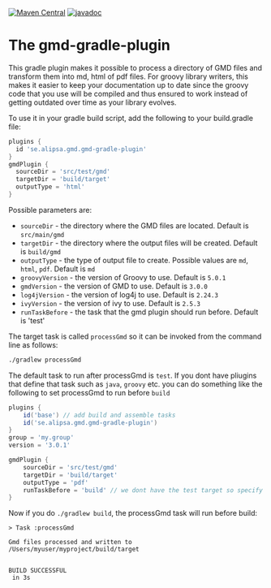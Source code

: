 [![Maven Central](https://maven-badges.herokuapp.com/maven-central/se.alipsa.gmd/gmd-gradle-plugin/badge.svg)](https://maven-badges.herokuapp.com/maven-central/se.alipsa.gmd/gmd-gradle-plugin)
[![javadoc](https://javadoc.io/badge2/se.alipsa.gmd/gmd-gradle-plugin/javadoc.svg)](https://javadoc.io/doc/se.alipsa.gmd/gmd-gradle-plugin)
# The gmd-gradle-plugin

This gradle plugin makes it possible to process a directory of GMD files and transform them into md, html of pdf files. For groovy library writers, this makes it easier to keep your documentation up to date since the groovy code that you use will be compiled and thus ensured to work instead of getting outdated over time as your library evolves.

To use it in your gradle build script, add the following to your build.gradle file:

```groovy
plugins {
  id 'se.alipsa.gmd.gmd-gradle-plugin'
}
gmdPlugin {
  sourceDir = 'src/test/gmd'
  targetDir = 'build/target'
  outputType = 'html'
}
```
Possible parameters are:
- `sourceDir` - the directory where the GMD files are located. Default is `src/main/gmd`
- `targetDir` - the directory where the output files will be created. Default is `build/gmd`
- `outputType` - the type of output file to create. Possible values are `md`, `html`, `pdf`. Default is `md`
- `groovyVersion` - the version of Groovy to use. Default is `5.0.1`
- `gmdVersion` - the version of GMD to use. Default is `3.0.0`
- `log4jVersion` - the version of log4j to use. Default is `2.24.3`
- `ivyVersion` - the version of ivy to use. Default is `2.5.3`
- `runTaskBefore` - the task that the gmd plugin should run before. Default is 'test'

The target task is called `processGmd` so it can be invoked from the command line as follows:

```bash
./gradlew processGmd
```
The default task to run after processGmd is `test`. If you dont have pliugins that define that task such as 
`java`, `groovy` etc. you can do something like the following to set processGmd to run before `build`

```groovy
plugins {
    id('base') // add build and assemble tasks
    id('se.alipsa.gmd.gmd-gradle-plugin')
}
group = 'my.group'
version = '3.0.1'

gmdPlugin {
    sourceDir = 'src/test/gmd'
    targetDir = 'build/target'
    outputType = 'pdf'
    runTaskBefore = 'build' // we dont have the test target so specify the task to not get a warning 
}
```
Now if you do `./gradlew build`, the processGmd task will run before build:
```
> Task :processGmd

Gmd files processed and written to /Users/myuser/myproject/build/target


BUILD SUCCESSFUL
 in 3s
```